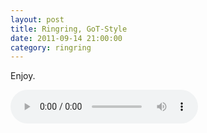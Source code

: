 ```yaml
---
layout: post
title: Ringring, GoT-Style
date: 2011-09-14 21:00:00
category: ringring
---
```

Enjoy.

<audio controls="controls">  
<source src="http://dl.dropbox.com/u/7586201/Ring_The_Kings_Arrival.m4r" type="audio/mp4" />
<source src="http://dl.dropbox.com/u/7586201/Ring_The_Kings_Arrival.ogg" type="audio/ogg" />

Your browser does not support the HTML5 audio element. Get [Chrome](http://www.google.com/chrome).
</audio>
